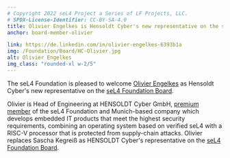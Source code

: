 ```yaml
---
# Copyright 2022 seL4 Project a Series of LF Projects, LLC.
# SPDX-License-Identifier: CC-BY-SA-4.0
title: Olivier Engelkes is Hensoldt Cyber's new representative on the seL4 Board
anchor: board-member-olivier

link: https://de.linkedin.com/in/olivier-engelkes-6393b1a
img: /Foundation/Board/HC-Olivier.jpg
alt: Olivier Engelkes
img_class: "rounded-xl w-2/5"
---
```


The seL4 Foundation is pleased to welcome [Olivier
Engelkes](https://de.linkedin.com/in/olivier-engelkes-6393b1a) as Hensoldt
Cyber's new representative on the [seL4 Foundation Board](../Foundation/Board).

Olivier is Head of Engineering at HENSOLDT Cyber GmbH, [premium
member](../Foundation/Membership) of the seL4 Foundation and Munich-based
company which develops embedded IT products that meet the highest security
requirements, combining an operating system based on verified seL4 with a RISC-V
processor that is protected from supply-chain attacks. Olivier replaces Sascha
Kegreiß as HENSOLDT Cyber's representative on the [seL4 Foundation
Board](../Foundation/Board).

